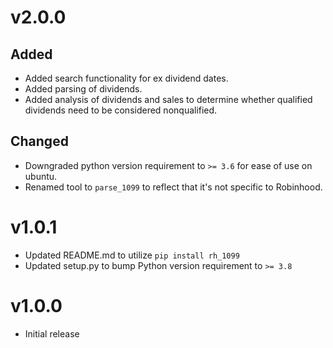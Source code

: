 # v2.0.0
## Added
- Added search functionality for ex dividend dates.
- Added parsing of dividends.
- Added analysis of dividends and sales to determine whether qualified dividends need to be considered nonqualified.

## Changed
- Downgraded python version requirement to `>= 3.6` for ease of use on ubuntu.
- Renamed tool to `parse_1099` to reflect that it's not specific to Robinhood.

# v1.0.1
- Updated README.md to utilize `pip install rh_1099`
- Updated setup.py to bump Python version requirement to `>= 3.8`

# v1.0.0
- Initial release